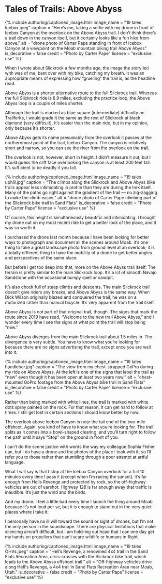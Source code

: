 # Tales of Trails: Above Abyss

{% include authoring/captioned_image.html
    image_name = "19 tales Icebox.jpeg"
    caption = "Here’s me, taking a selfie with my drone in front of Icebox Canyon at the overlook on the Above Abyss trail. I don’t think there’s a trail down in the canyon itself, but it certainly looks like a fun hike from above."
    alt = "drone photo of Carter Pape standing in front of Icebox Canyon at a viewpoint on the Moab mountain biking trail Above Abyss"
    is_decorative = false
    credit = "Photo by Carter Pape"
    license = "exclusive use"
%}

When I wrote about Slickrock a few months ago, the image the story led with was of me, bent over with my bike, catching my breath. It was an appropriate means of expressing how “grueling” the trail is, as the headline read.

Above Abyss is a shorter alternative route to the full Slickrock trail. Whereas the full Slickrock ride is 8.9 miles, excluding the practice loop, the Above Abyss loop is a couple of miles shorter.

Although the trail is marked as blue square (intermediate) difficulty on Trailforks, I would grade it the same as the rest of Slickrock at black diamond (very difficult). It’s easier than the main ride, but in my opinion, only because it’s shorter.

Above Abyss gets its name presumably from the overlook it passes at the northernmost point of the trail, Icebox Canyon. The canyon is relatively short and narrow, so you can see the river from the overlook on the trail.

The overlook is not, however, short in height. I didn’t measure it out, but I would guess the cliff face overlooking the canyon is at least 200 feet tall. It’s sufficient to be deadly if you fall.

{% include authoring/captioned_image.html
    image_name = "19 tales uphill.jpg"
    caption = "The climbs along the Slickrock and Above Abyss bike trails appear less intimidating in profile than they are during the trek itself. Many of the paths go right against the gradient of the trail — no zig-zagging to make the climb easier."
    alt = "drone photo of Carter Pape climbing part of the Slickrock bike trail in Sand Flats"
    is_decorative = false
    credit = "Photo by Carter Pape"
    license = "exclusive use"
%}

Of course, this height is simultaneously beautiful and intimidating. I brought my drone out on my most recent ride to get a better look of the place, and it was so worth it.

I purchased the drone last month because I have been looking for better ways to photograph and document all the scenes around Moab. It’s one thing to take a great landscape photo from ground level at an overlook; it is a totally different thing to have the mobility of a drone to get better angles and perspectives of the same place.

But before I get too deep into that, more on the Above Abyss trail itself: The terrain is pretty similar to the main Slickrock loop. It’s a lot of smooth Navajo Sandstone with the occasional bumpy spell or sandpit.

It’s also chock full of steep climbs and descents. The main Slickrock trail doesn’t give riders any breaks, and Above Abyss is the same way. When Dick Wilson originally blazed and conquered the trail, he was on a motorized rather than manual bicycle. It’s very apparent from the trail itself.

Above Abyss is not part of that original trail, though. The signs that mark the route since 2019 have read, “Welcome to the new trail Above Abyss,” and I wonder every time I see the signs at what point the trail will stop being “new.”

Above Abyss diverges from the main Slickrock trail about 1.5 miles in. The divergence is very subtle. You have to know what you’re looking for because there are no signs advertising the trail, except once you are well into it.

{% include authoring/captioned_image.html
    image_name = "19 tales handlebar.jpg"
    caption = "The view from my chest-strapped GoPro during my ride on Above Abyss. At the left is one of the signs that label the trail as “new” even though it has been open at least two years now."
    alt = "chest-mounted GoPro footage from the Above Abyss bike trail in Sand Flats"
    is_decorative = false
    credit = "Photo by Carter Pape"
    license = "exclusive use"
%}

Rather than being marked with white lines, the trail is marked with white dots spray painted on the rock. For that reason, it can get hard to follow at times. I still get lost in certain sections I should know better by now.

The overlook above Icebox Canyon is near the tail end of the two-mile offshoot. Again, you kind of have to know what you’re looking for. The trail splits as it comes into a bowl-shaped clearing, and you’ll turn right to follow the path until it says “Stop” on the ground in front of you.

I can’t do the scene justice with words the way my colleague Sophia Fisher can, but I do have a drone and the photos of the place I took with it, so I’ll refer you to those rather than stumbling through a poor attempt at artful language.

What I will say is that I stop at the Icebox Canyon overlook for a full 10 minutes every time I pass it (except when I’m racing the sunset). It’s far enough from Hells Revenge and protected by rock, so the off-highway vehicles are out of earshot. Highway 128 is far enough away that traffic is inaudible. It’s just the wind and the birds.

And my drone. I feel a little bad every time I launch the thing around Moab because it’s not loud per se, but it is enough to stand out in the very quiet places where I take it.

I personally have no ill will toward the sound or sight of drones, but I’m not the only person in the soundscape. There are physical limitations that make silencing aircraft difficult, but I am hold-ing out hope that I can one day get my hands on propellers that can’t scare wildlife or humans in flight.

{% include authoring/captioned_image.html
    image_name = "19 tales OHVs.jpeg"
    caption = "Hell’s Revenge, a renowned 4x4 trail in the Sand Flats Recreation Area, criss-crosses with the Slickrock bike trail, which leads to the Above Abyss offshoot trail."
    alt = "Off-highway vehicles drive along Hell's Revenge, a 4x4 trail in Sand Flats Recreation Area near Moab, Utah."
    is_decorative = false
    credit = "Photo by Carter Pape"
    license = "exclusive use"
%}
